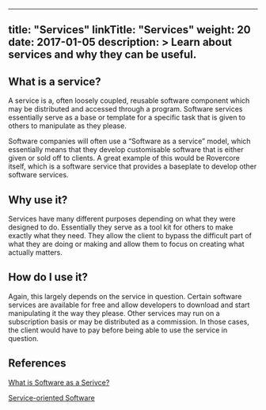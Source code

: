 
---
title: "Services"
linkTitle: "Services"
weight: 20
date: 2017-01-05
description: >
  Learn about services and why they can be useful.
---




## What is a service?

A service is a, often loosely coupled, reusable software component which may be distributed and accessed through a program. Software services essentially serve as a base or template for a specific task that is given to others to manipulate as they please.

Software companies will often use a “Software as a service” model, which essentially means that they develop customisable software that is either given or sold off to clients. A great example of this would be Rovercore itself, which is a software service that provides a baseplate to develop other software services.

## Why use it?

Services have many different purposes depending on what they were designed to do. Essentially they serve as a tool kit for others to make exactly what they need. They allow the client to bypass the difficult part of what they are doing or making and allow them to focus on creating what actually matters.

## How do I use it?

Again, this largely depends on the service in question. Certain software services are available for free and allow developers to download and start manipulating it the way they please. Other services may run on a subscription basis or may be distributed as a commission. In those cases, the client would have to pay before being able to use the service in question.


## References
[What is Software as a Serivce?](https://www.salesforce.com/in/saas/)

[Service-oriented Software](https://cs.ccsu.edu/~stan/classes/CS530/Notes18/18-ServiceOrientedSE.html)
